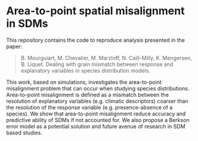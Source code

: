 # Area-to-point spatial misalignment in SDMs

This repository contains the code to reproduce analysis presented in the paper:

> B. Mourguiart, M. Chevalier, M. Marzloff, N. Caill-Milly, K. Mengersen, B. Liquet. Dealing with grain mismatch between response and explanatory variables in species distribution models.

This work, based on simulations, investigates the area-to-point misalignment problem that can occur when studying species distributions. Area-to-point misalignment is defined as a mismatch between the resolution of explanatory variables (e.g. climatic descriptors) coarser than the resolution of the response variable (e.g. presence-absence of a species). We show that area-to-point misalignment reduce accuracy and predictive ability of SDMs if not accounted for. We also propose a Berkson error model as a potential solution and future avenue of research in SDM based studies. 
